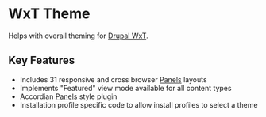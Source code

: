 WxT Theme
=========
Helps with overall theming for [Drupal WxT][drupalwxt].

Key Features
------------

* Includes 31 responsive and cross browser [Panels][panels] layouts
* Implements "Featured" view mode available for all content types
* Accordian [Panels][panels] style plugin
* Installation profile specific code to allow install profiles to select a theme


<!-- Links Referenced -->

[drupalwxt]:               http://www.drupal.org/project/wetkit
[panels]:               http://www.drupal.org/project/panels
